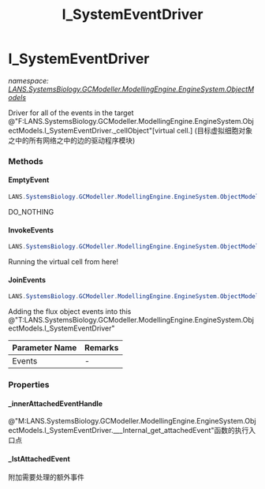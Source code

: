 ﻿---
title: I_SystemEventDriver
---

# I_SystemEventDriver
_namespace: [LANS.SystemsBiology.GCModeller.ModellingEngine.EngineSystem.ObjectModels](N-LANS.SystemsBiology.GCModeller.ModellingEngine.EngineSystem.ObjectModels.html)_

Driver for all of the events in the target @"F:LANS.SystemsBiology.GCModeller.ModellingEngine.EngineSystem.ObjectModels.I_SystemEventDriver._cellObject"[virtual cell.]
 (目标虚拟细胞对象之中的所有网络之中的边的驱动程序模块)

### Methods

#### EmptyEvent
```csharp
LANS.SystemsBiology.GCModeller.ModellingEngine.EngineSystem.ObjectModels.I_SystemEventDriver.EmptyEvent
```
DO_NOTHING

#### InvokeEvents
```csharp
LANS.SystemsBiology.GCModeller.ModellingEngine.EngineSystem.ObjectModels.I_SystemEventDriver.InvokeEvents
```
Running the virtual cell from here!

#### JoinEvents
```csharp
LANS.SystemsBiology.GCModeller.ModellingEngine.EngineSystem.ObjectModels.I_SystemEventDriver.JoinEvents(System.Collections.Generic.IEnumerable{LANS.SystemsBiology.GCModeller.ModellingEngine.EngineSystem.ObjectModels.Module.FluxObject})
```
Adding the flux object events into this @"T:LANS.SystemsBiology.GCModeller.ModellingEngine.EngineSystem.ObjectModels.I_SystemEventDriver"

|Parameter Name|Remarks|
|--------------|-------|
|Events|-|




### Properties

#### _innerAttachedEventHandle
@"M:LANS.SystemsBiology.GCModeller.ModellingEngine.EngineSystem.ObjectModels.I_SystemEventDriver.___Internal_get_attachedEvent"函数的执行入口点
#### _lstAttachedEvent
附加需要处理的额外事件

